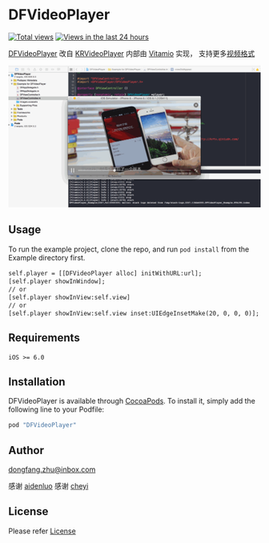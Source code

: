# DFVideoPlayer

[![Total views](https://sourcegraph.com/api/repos/github.com/zhudongfang/DFVideoPlayer/.counters/views.png)](https://sourcegraph.com/github.com/zhudongfang/DFVideoPlayer)
[![Views in the last 24 hours](https://sourcegraph.com/api/repos/github.com/zhudongfang/DFVideoPlayer/.counters/views-24h.png)](https://sourcegraph.com/github.com/zhudongfang/DFVideoPlayer)

[DFVideoPlayer](https://github.com/zhudongfang/DFVideoPlayer/) 改自 [KRVideoPlayer](https://github.com/36Kr-Mobile/KRVideoPlayer) 内部由 [Vitamio](https://github.com/yixia/Vitamio-iOS) 实现， 支持更多[视频格式](https://www.vitamio.org/en/License/)

![](DFVideoPlayer.gif)

## Usage

To run the example project, clone the repo, and run `pod install` from the Example directory first.

```
self.player = [[DFVideoPlayer alloc] initWithURL:url];
[self.player showInWindow];
// or
[self.player showInView:self.view]
// or
[self.player showInView:self.view inset:UIEdgeInsetMake(20, 0, 0, 0)];

```

## Requirements

```
iOS >= 6.0
```

## Installation

DFVideoPlayer is available through [CocoaPods](http://cocoapods.org). To install
it, simply add the following line to your Podfile:

```ruby
pod "DFVideoPlayer"
```

## Author

dongfang.zhu@inbox.com

感谢 [aidenluo](http://weibo.com/1840543654)
感谢 [cheyi](http://weibo.com/322160605)

## License

Please refer [License](http://www.vitamio.org/en/License/)
